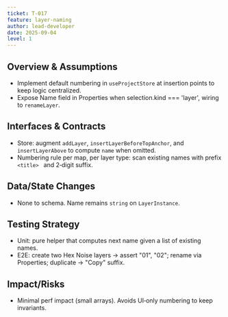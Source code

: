 ```yaml
---
ticket: T-017
feature: layer-naming
author: lead-developer
date: 2025-09-04
level: 1
---
```


## Overview & Assumptions

- Implement default numbering in `useProjectStore` at insertion points to keep logic centralized.
- Expose Name field in Properties when selection.kind === 'layer', wiring to `renameLayer`.

## Interfaces & Contracts

- Store: augment `addLayer`, `insertLayerBeforeTopAnchor`, and `insertLayerAbove` to compute `name` when omitted.
- Numbering rule per map, per layer type: scan existing names with prefix `<title> ` and 2‑digit suffix.

## Data/State Changes

- None to schema. Name remains `string` on `LayerInstance`.

## Testing Strategy

- Unit: pure helper that computes next name given a list of existing names.
- E2E: create two Hex Noise layers → assert "01", "02"; rename via Properties; duplicate → "Copy" suffix.

## Impact/Risks

- Minimal perf impact (small arrays). Avoids UI‑only numbering to keep invariants.
